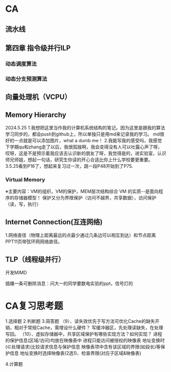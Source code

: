 # CA
## 流水线
## 第四章 指令级并行ILP
### 动态调度算法
### 动态分支预测算法 
## 向量处理机（VCPU）
## Memory Hierarchy
2024.5.25
1.我想把这里当作我的计算机系统结构的笔记。因为这里是跟我的算法学习同步的，都会push到github上，所以单独只是用md来记录我的学习。
md很好的一点就是可以添加图片，what a dumb me！
2.我能写我的感受吗，我感觉下学期qu和zhang走了以后，我很孤独啊，我会变得没有人可以吐露心声了呀，哎呀，这是不是预示着我应该去认识新的朋友了呀，我觉得是的，进实验室，认识师兄师姐，想起一句话，研究生你读的开心合适比你上什么学校要更重要。
3.5.25看到P16了，想起来复习过一次，跳一段P48开始到了P75.
### Virtual Memory
※主要内容：VM的组织，VM的保护，MEM层次结构综合
VM 的实质--是面向程序的存储器模型！
保护又分为界限保护（访问不越界，共享数据），访问保护（读，写，执行）
## Internet Connection(互连网络)
1.网络直径（物理上距离最远的点最少通过几条边可以相互到达）和节点距离
PPT11页带弦环网网络直径。
## TLP（线程级并行）
开发MIMD



插播一条可删除消息：问大一的同学要数电实验的ppt，信号灯的
# CA复习思考题
1.选择题
2.判断题
3.简答题
（9）、读失效优先于写方法可优化Cache的缺失开销，相对于常规Cache，需增设什么硬件？
写缓冲器区，先处理读缺失，在处理写回。
（10）、虚拟存储器中，共享区域保护有哪些实现方法？如何实现？
进程的保护信息(区域/访问)均放在映像表中  进程只能访问被授权的映像表 地址变换时(∈处理请求)比较请求信息与保护信息
映像表项中含有该区域的界限(如段长)等保护信息  地址变换时选择映像表(2选1)、检查界限(对应子区域&映像表)



4.计算题


